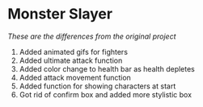 # Monster Slayer
*These are the differences from the original project*
1. Added animated gifs for fighters
1. Added ultimate attack function
1. Added color change to health bar as health depletes
1. Added attack movement function
1. Added function for showing characters at start
1. Got rid of confirm box and added more stylistic box